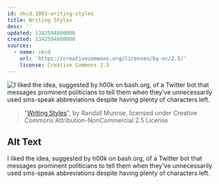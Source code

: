 ```yaml
---
id: xkcd.1083-writing-styles
title: Writing Styles
desc: ''
updated: 1342594800000
created: 1342594800000
sources:
  - name: xkcd
    url: 'https://creativecommons.org/licenses/by-nc/2.5/'
    license: Creative Commons 2.5
---
```

![I liked the idea, suggested by h00k on bash.org, of a Twitter bot that messages prominent politicians to tell them when they've unnecessarily used sms-speak abbreviations despite having plenty of characters left.](https://imgs.xkcd.com/comics/writing_styles.png)
> "[Writing Styles](https://xkcd.com/1083/)", by Randall Munroe, licensed under Creative Commons Attribution-NonCommercial 2.5 License

## Alt Text
I liked the idea, suggested by h00k on bash.org, of a Twitter bot that messages prominent politicians to tell them when they've unnecessarily used sms-speak abbreviations despite having plenty of characters left.
